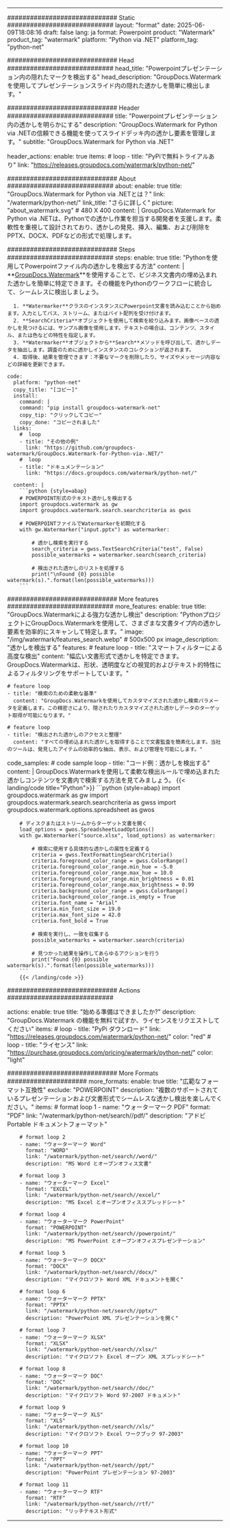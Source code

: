 
---
############################# Static ############################
layout: "format"
date:  2025-06-09T18:08:16
draft: false
lang: ja
format: Powerpoint
product: "Watermark"
product_tag: "watermark"
platform: "Python via .NET"
platform_tag: "python-net"

############################# Head ############################
head_title: "Powerpointプレゼンテーション内の隠れたマークを検出する"
head_description: "GroupDocs.Watermarkを使用してプレゼンテーションスライド内の隠れた透かしを簡単に検出します。"

############################# Header ############################
title: "Powerpointプレゼンテーション内の透かしを明らかにする" 
description: "GroupDocs.Watermark for Python via .NETの信頼できる機能を使ってスライドデッキ内の透かし要素を管理します。"
subtitle: "GroupDocs.Watermark for Python via .NET" 

header_actions:
  enable: true
  items:
    #  loop
    - title: "PyPiで無料トライアルあり"
      link: "https://releases.groupdocs.com/watermark/python-net/"
      
############################# About ############################
about:
    enable: true
    title: "GroupDocs.Watermark for Python via .NETとは？"
    link: "/watermark/python-net/"
    link_title: "さらに詳しく"
    picture: "about_watermark.svg" # 480 X 400
    content: |
       GroupDocs.Watermark for Python via .NETは、Pythonでの透かし作業を担当する開発者を支援します。柔軟性を重視して設計されており、透かしの発見、挿入、編集、および削除をPPTX、DOCX、PDFなどの形式で処理します。

############################# Steps ############################
steps:
    enable: true
    title: "Pythonを使用してPowerpointファイル内の透かしを検出する方法"
    content: |
      **[GroupDocs.Watermark](https://products.groupdocs.com/watermark/python-net/)**を使用することで、ビジネス文書内の埋め込まれた透かしを簡単に特定できます。その機能をPythonのワークフローに統合して、シームレスに検出しましょう。
      
      1. **Watermarker**クラスのインスタンスにPowerpoint文書を読み込むことから始めます。入力としてパス、ストリーム、またはバイト配列を受け付けます。
      2. **SearchCriteria**オブジェクトを使用して検索を絞り込みます。画像ベースの透かしを見つけるには、サンプル画像を使用します。テキストの場合は、コンテンツ、スタイル、または色などの特性を指定します。
      3. **Watermarker**オブジェクトから**Search**メソッドを呼び出して、透かしデータを抽出します。調査のために透かしインスタンスのコレクションが返されます。
      4. 取得後、結果を管理できます：不要なマークを削除したり、サイズやメッセージ内容などの詳細を更新できます。
   
    code:
      platform: "python-net"
      copy_title: "[コピー]"
      install:
        command: |
        command: "pip install groupdocs-watermark-net"
        copy_tip: "クリックしてコピー"
        copy_done: "コピーされました"
      links:
        #  loop
        - title: "その他の例"
          link: "https://github.com/groupdocs-watermark/GroupDocs.Watermark-for-Python-via-.NET/"
        #  loop
        - title: "ドキュメンテーション"
          link: "https://docs.groupdocs.com/watermark/python-net/"
          
      content: |
        ```python {style=abap}
        # POWERPOINT形式のテキスト透かしを検出する
        import groupdocs.watermark as gw
        import groupdocs.watermark.search.searchcriteria as gwss

        # POWERPOINTファイルでWatermarkerを初期化する
        with gw.Watermarker("input.pptx") as watermarker:

            # 透かし検索を実行する
            search_criteria = gwss.TextSearchCriteria("test", False)
            possible_watermarks = watermarker.search(search_criteria)

            # 検出された透かしのリストを処理する
            print("\nFound {0} possible watermark(s).".format(len(possible_watermarks)))
        ```            

############################# More features ############################
more_features:
  enable: true
  title: "GroupDocs.Watermarkによる強力な透かし検出"
  description: "PythonプロジェクトにGroupDocs.Watermarkを使用して、さまざまな文書タイプ内の透かし要素を効率的にスキャンして特定します。"
  image: "/img/watermark/features_search.webp" # 500x500 px
  image_description: "透かしを検出する"
  features:
    # feature loop
    - title: "スマートフィルターによる高度な検出"
      content: "幅広い文書形式で透かしを特定できます。GroupDocs.Watermarkは、形状、透明度などの視覚的およびテキスト的特性によるフィルタリングをサポートしています。"

    # feature loop
    - title: "検索のための柔軟な基準"
      content: "GroupDocs.Watermarkを使用してカスタマイズされた透かし検索パラメータを定義します。この精密さにより、隠されたりカスタマイズされた透かしデータのターゲット取得が可能になります。"

    # feature loop
    - title: "検出された透かしのアクセスと整理"
      content: "すべての埋め込まれた透かしを取得することで文書監査を簡素化します。当社のツールは、発見したアイテムの効率的な抽出、表示、および管理を可能にします。"
      
  code_samples:
    # code sample loop
    - title: "コード例：透かしを検出する"
      content: |
        GroupDocs.Watermarkを使用して柔軟な検出ルールで埋め込まれた透かしコンテンツを文書内で検索する方法を見てみましょう。
        {{< landing/code title="Python">}}
        ```python {style=abap}
        import groupdocs.watermark as gw
        import groupdocs.watermark.search.searchcriteria as gwss
        import groupdocs.watermark.options.spreadsheet as gwos

        # ディスクまたはストリームからターゲット文書を開く
        load_options = gwos.SpreadsheetLoadOptions()
        with gw.Watermarker("source.xlsx", load_options) as watermarker:

            # 検索に使用する具体的な透かしの属性を定義する
            criteria = gwss.TextFormattingSearchCriteria()
            criteria.foreground_color_range = gwss.ColorRange()
            criteria.foreground_color_range.min_hue = -5.0
            criteria.foreground_color_range.max_hue = 10.0
            criteria.foreground_color_range.min_brightness = 0.01
            criteria.foreground_color_range.max_brightness = 0.99
            criteria.background_color_range = gwss.ColorRange()
            criteria.background_color_range.is_empty = True
            criteria.font_name = "Arial"
            criteria.min_font_size = 19.0
            criteria.max_font_size = 42.0
            criteria.font_bold = True

            # 検索を実行し、一致を収集する
            possible_watermarks = watermarker.search(criteria)

            # 見つかった結果を操作してあらゆるアクションを行う
            print("Found {0} possible watermark(s).".format(len(possible_watermarks)))
        ```
        {{< /landing/code >}}


############################# Actions ############################

actions:
  enable: true
  title: "始める準備はできましたか?"
  description: "GroupDocs.Watermark の機能を無料で試すか、ライセンスをリクエストしてください"
  items:
    #  loop
    - title: "PyPi ダウンロード"
      link: "https://releases.groupdocs.com/watermark/python-net/"
      color: "red"
        #  loop
    - title: "ライセンス"
      link: "https://purchase.groupdocs.com/pricing/watermark/python-net/"
      color: "light"


############################# More Formats #####################
more_formats:
    enable: true
    title: "広範なフォーマット互換性"
    exclude: "POWERPOINT"
    description: "複数のサポートされているプレゼンテーションおよび文書形式でシームレスな透かし検出を楽しんでください。"
    items: 
        # format loop 1
        - name: "ウォーターマーク PDF"
          format: "PDF"
          link: "/watermark/python-net/search//pdf/"
          description: "アドビ Portable ドキュメントフォーマット"

        # format loop 2
        - name: "ウォーターマーク Word"
          format: "WORD"
          link: "/watermark/python-net/search//word/"
          description: "MS Word とオープンオフィス文書"
          
        # format loop 3
        - name: "ウォーターマーク Excel"
          format: "EXCEL"
          link: "/watermark/python-net/search//excel/"
          description: "MS Excel とオープンオフィススプレッドシート"

        # format loop 4
        - name: "ウォーターマーク PowerPoint"
          format: "POWERPOINT"
          link: "/watermark/python-net/search//powerpoint/"
          description: "MS PowerPoint とオープンオフィスプレゼンテーション"

        # format loop 5
        - name: "ウォーターマーク DOCX"
          format: "DOCX"
          link: "/watermark/python-net/search//docx/"
          description: "マイクロソフト Word XML ドキュメントを開く"
          
        # format loop 6
        - name: "ウォーターマーク PPTX"
          format: "PPTX"
          link: "/watermark/python-net/search//pptx/"
          description: "PowerPoint XML プレゼンテーションを開く"
          
        # format loop 7
        - name: "ウォーターマーク XLSX"
          format: "XLSX"
          link: "/watermark/python-net/search//xlsx/"
          description: "マイクロソフト Excel オープン XML スプレッドシート"

        # format loop 8
        - name: "ウォーターマーク DOC"
          format: "DOC"
          link: "/watermark/python-net/search//doc/"
          description: "マイクロソフト Word 97-2007 ドキュメント"

        # format loop 9
        - name: "ウォーターマーク XLS"
          format: "XLS"
          link: "/watermark/python-net/search//xls/"
          description: "マイクロソフト Excel ワークブック 97-2003"

        # format loop 10
        - name: "ウォーターマーク PPT"
          format: "PPT"
          link: "/watermark/python-net/search//ppt/"
          description: "PowerPoint プレゼンテーション 97-2003"

        # format loop 11
        - name: "ウォーターマーク RTF"
          format: "RTF"
          link: "/watermark/python-net/search//rtf/"
          description: "リッチテキスト形式"

---